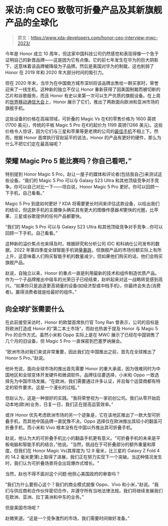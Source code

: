 # 采访:向 CEO 致敬可折叠产品及其新旗舰产品的全球化

> 原文：<https://www.xda-developers.com/honor-ceo-interview-mwc-2023/>

今年是 Honor 成立 10 周年，但这家中国科技公司仍然感觉和表现得像一个急于证明自己的新晋品牌——这是因为它有点像。它的前七年发生在华为的巨大阴影下，这意味着该品牌被降级为子品牌。然后是美国对华为的制裁，这也削弱了 Honor 在 2019 年和 2020 年大部分时间的吸引力。

但在 2020 年末，当华为在中国南方城市深圳将该品牌出售给一群买家时，荣誉迎来了一线生机。这种新的独立不仅让 Honor 重新获得了因美国制裁而被切断的芯片和谷歌服务，而且 Honor 有史以来第一次可以生产优质的旗舰设备。在上周的[世界移动通信大会](https://www.xda-developers.com/mwc-2023/)上，Honor 展示了它们，推出了两款面向欧洲和亚洲市场的旗舰手机。

这些设备的价格在高端领域，可折叠的 Magic Vs 在€的零售价格为 1600 英镑(1700 美元)，传统的平板 Magic 5 Pro 在€的起价为 1199 英镑(1266 美元)。这些价格令人惊讶，因为它们与三星和苹果等更老牌的公司的[最佳手机](https://www.xda-developers.com/best-phones/)不相上下。然而，根据 Honor 首席执行官赵延平的说法，Honor 的产品有更好的硬件，那么为什么不把它们定在最高端呢？

## 荣耀 Magic Pro 5 能比赛吗？你自己看吧，”

特别提到 Honor Magic 5 Pro，赵让一屋子的媒体和评论者(包括我自己)来测试这些设备。“我们的 Magic 5 Pro 可以与 Galaxy S23 Ultra 和其他顶级竞争对手竞争。你可以自己对比一下——坦白说，Honor Magic 5 Pro 更好。你可以回顾一下手机，自己看看。”

Magic 5 Pro 到底如何更好？XDA 将需要更长时间来评估这款设备，以给出我们的结论，但这款手机的主摄像头确实具有更大的图像传感器*和*更快的光圈，比苹果、三星或谷歌提供的任何产品都要快。

“我们的 Magic 5 Pro 可以与 Galaxy S23 Ultra 和其他顶级竞争对手竞争...你可以回顾一下手机，自己看看。”

这种新的溢价焦点也来得及时。根据研究和分析公司 IDC 和科纳仕公司发布的数据，2022 年第四季度全球智能手机销量[暴跌](https://www.idc.com/getdoc.jsp?containerId=prUS50146623)，但旗舰产品的市场份额实际上有所上升，这意味着人们购买智能手机的数量减少，但如果他们购买的话，他们会购买旗舰产品。

赵说，自独立以来，Honor 的重点一直是利用最新的技术和组件制造优质产品。作为一个子品牌推出中级车的光荣日子已经结束，赵听起来对这一战略转变感到高兴。“如果你只是追逐更高销量的设备(如经济型或中档手机)，你最终会失去(消费者)。赢得消费者就是给最好的组件。”

## 向全球扩张需要什么

在此前接受采访时，Honor 的欧盟首席执行官 Tony Ran 曾表示，公司的目标是将欧洲打造成 Honor 的“第二本土市场”，而赵也热衷于提及 Honor 与 Magic 5 Pro 的合作方式。虽然小米和 Oppo 实际上是在 MWC 展示了已经在中国销售了几个月的旧设备，但 Magic 5 Pro 一直保密到巴塞罗纳展会。

“欧洲市场对我们来说非常重要，因此我们在中国推出之前，首先在全球推出了 Honor 5 Pro，”赵说。

他补充说，面向全球市场的推出首先需要 Honor 的重大承诺，因为很难同时为中国地区和全球变体开发硬件和微调软件。品牌往往要选择，小米和 Oppo 一致选择先为中国市场发展。“在欧洲，我们需要通过许多认证，并且每个运营商都有特定的软件要求。这是一个漫长的过程。”

但赵认为，这是一种很好的实践。“我将荣誉视为一家初创公司。我们从零开始启动本地(欧洲)业务，日复一日，我们正在提高运营效率。”

或许 Honor 优先考虑欧洲市场的另一个迹象是，它在该地区推出了一款大型可折叠手机，而其他中国品牌一直犹豫不决。Oppo 选择仅在欧洲推出其较小的翻盖可折叠手机，而小米和 Vivo 根本没有在中国以外推出其可折叠手机。

赵说，他认为大的可折叠手机比小的翻盖手机更有意义。“可折叠手机的未来是平板电脑和智能手机的结合，”他说。“当然，挑战在于可折叠部分的额外重量和厚度。但我们在 Honor Magic Vs(其厚度为 12.9 毫米，比三星的 Galaxy Z Fold 4 的 14.2 毫米更薄)上取得了进展，我们正在努力实现下一个突破。当这种情况发生时，我们认为可折叠场景将会出现爆炸式增长。"

当然，赵也不得不面对这个问题:他担心美国政府的审查吗？

“我们为什么要担心这个？我们的商业模式就像 Oppo、Vivo 和小米，”赵说。“我们与供应商和合作伙伴密切合作，并遵守所有当地法律法规。我们将继续发展我们在欧洲、亚洲、拉丁美洲和中东的业务。”

但是美国市场呢？

赵微笑道。“这是一个竞争激烈的市场，我们需要时间做好准备。”